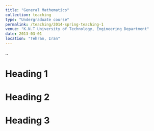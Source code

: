 ```yaml
---
title: "General Mathematics"
collection: teaching
type: "Undergraduate course"
permalink: /teaching/2014-spring-teaching-1
venue: "K.N.T University of Technology, Engineering Department"
date: 2013-03-01
location: "Tehran, Iran"
---
```

..

Heading 1
======

Heading 2
======

Heading 3
======